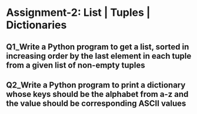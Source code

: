 # Assignment-2: List | Tuples | Dictionaries

## Q1_Write a Python program to get a list, sorted in increasing order by the last element in each tuple from a given list of non-empty tuples
## Q2_Write a Python program to print a dictionary whose keys should be the alphabet from a-z and the value should be corresponding ASCII values
